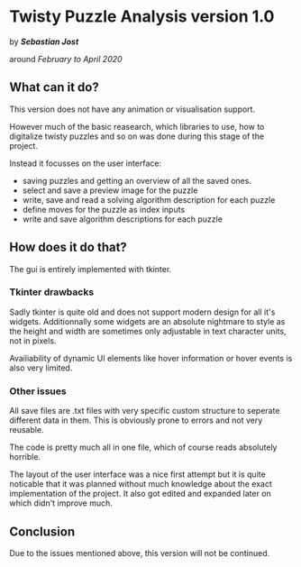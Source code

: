 # Twisty Puzzle Analysis version 1.0
by ***Sebastian Jost***

around _February to April 2020_

## What can it do?
This version does not have any animation or visualisation support.

However much of the basic reasearch, which libraries to use, how to digitalize twisty puzzles and so on was done during this stage of the project.

Instead it focusses on the user interface:
 - saving puzzles and getting an overview of all the saved ones.
 - select and save a preview image for the puzzle
 - write, save and read a solving algorithm description for each puzzle
 - define moves for the puzzle as index inputs
 - write and save algorithm descriptions for each puzzle

## How does it do that?
The gui is entirely implemented with tkinter.

### Tkinter drawbacks
Sadly tkinter is quite old and does not support modern design for all it's widgets. Additionnally some widgets are an absolute nightmare to style as the height and width are sometimes only adjustable in text character units, not in pixels.

Availiability of dynamic UI elements like hover information or hover events is also very limited.

### Other issues
All save files are .txt files with very specific custom structure to seperate different data in them. This is obviously prone to errors and not very reusable.

The code is pretty much all in one file, which of course reads absolutely horrible.

The layout of the user interface was a nice first attempt but it is quite noticable that it was planned without much knowledge about the exact implementation of the project. It also got edited and expanded later on which didn't improve much.

## Conclusion
Due to the issues mentioned above, this version will not be continued.